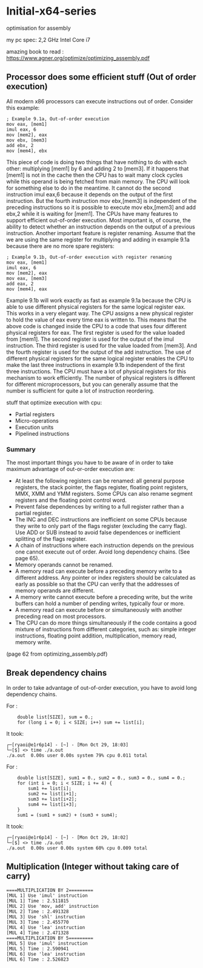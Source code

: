 # Initial-x64-series
optimisation for assembly

my pc spec: 2,2 GHz Intel Core i7

amazing book to read : https://www.agner.org/optimize/optimizing_assembly.pdf

## Processor does some efficient stuff (Out of order execution)

All modern x86 processors can execute instructions out of order. Consider this example:

```
; Example 9.1a, Out-of-order execution
mov eax, [mem1]
imul eax, 6
mov [mem2], eax
mov ebx, [mem3]
add ebx, 2
mov [mem4], ebx
```

This piece of code is doing two things that have nothing to do with each other: multiplying
[mem1] by 6 and adding 2 to [mem3]. If it happens that [mem1] is not in the cache then the
CPU has to wait many clock cycles while this operand is being fetched from main memory.
The CPU will look for something else to do in the meantime. It cannot do the second
instruction imul eax,6 because it depends on the output of the first instruction. But the
fourth instruction mov ebx,[mem3] is independent of the preceding instructions so it is
possible to execute mov ebx,[mem3] and add ebx,2 while it is waiting for [mem1]. The
CPUs have many features to support efficient out-of-order execution. Most important is, of
course, the ability to detect whether an instruction depends on the output of a previous
instruction. Another important feature is register renaming. Assume that the we are using
the same register for multiplying and adding in example 9.1a because there are no more
spare registers:

```
; Example 9.1b, Out-of-order execution with register renaming
mov eax, [mem1]
imul eax, 6
mov [mem2], eax
mov eax, [mem3]
add eax, 2
mov [mem4], eax
```

Example 9.1b will work exactly as fast as example 9.1a because the CPU is able to use
different physical registers for the same logical register eax. This works in a very elegant
way. The CPU assigns a new physical register to hold the value of eax every time eax is
written to. This means that the above code is changed inside the CPU to a code that uses
four different physical registers for eax. The first register is used for the value loaded from
[mem1]. The second register is used for the output of the imul instruction. The third register
is used for the value loaded from [mem3]. And the fourth register is used for the output of
the add instruction. The use of different physical registers for the same logical register
enables the CPU to make the last three instructions in example 9.1b independent of the first
three instructions. The CPU must have a lot of physical registers for this mechanism to work
efficiently. The number of physical registers is different for different microprocessors, but
you can generally assume that the number is sufficient for quite a lot of instruction
reordering.

stuff that optimize execution with cpu:

 - Partial registers
 - Micro-operations
 - Execution units
 - Pipelined instructions
 
### Summary

The most important things you have to be aware of in order to take maximum advantage of
out-or-order execution are:
- At least the following registers can be renamed: all general purpose registers, the
stack pointer, the flags register, floating point registers, MMX, XMM and YMM
registers. Some CPUs can also rename segment registers and the floating point
control word.
- Prevent false dependences by writing to a full register rather than a partial register. 
- The INC and DEC instructions are inefficient on some CPUs because they write to
only part of the flags register (excluding the carry flag). Use ADD or SUB instead to
avoid false dependences or inefficient splitting of the flags register.
- A chain of instructions where each instruction depends on the previous one cannot
execute out of order. Avoid long dependency chains. (See page 65).
- Memory operands cannot be renamed.
- A memory read can execute before a preceding memory write to a different address.
Any pointer or index registers should be calculated as early as possible so that the
CPU can verify that the addresses of memory operands are different.
- A memory write cannot execute before a preceding write, but the write buffers can
hold a number of pending writes, typically four or more.
- A memory read can execute before or simultaneously with another preceding read
on most processors.
- The CPU can do more things simultaneously if the code contains a good mixture of
instructions from different categories, such as: simple integer instructions, floating
point addition, multiplication, memory read, memory write.


(page 62 from optimizing_assembly.pdf)

## Break dependency chains

In order to take advantage of out-of-order execution, you have to avoid long dependency
chains.

For :
```
	double list[SIZE], sum = 0.;
	for (long i = 0; i < SIZE; i++) sum += list[i];
 ```
 It took:
 ```
 ┌─[ryaoi@e1r6p14] - [~] - [Mon Oct 29, 18:03]
└─[$] <> time ./a.out
./a.out  0.00s user 0.00s system 79% cpu 0.011 total
```

For :
```
	double list[SIZE], sum1 = 0., sum2 = 0., sum3 = 0., sum4 = 0.;
	for (int i = 0; i < SIZE; i += 4) {
		sum1 += list[i];
		sum2 += list[i+1];
		sum3 += list[i+2];
		sum4 += list[i+3];
	}
	sum1 = (sum1 + sum2) + (sum3 + sum4);
 ```
 
 It took:
 
 ```
 ┌─[ryaoi@e1r6p14] - [~] - [Mon Oct 29, 18:02]
└─[$] <> time ./a.out
./a.out  0.00s user 0.00s system 60% cpu 0.009 total
```



## Multiplication (Integer without taking care of carry)

```
====MULTIPLICATION BY 2=========
[MUL 1] Use 'imul' instruction
[MUL 1] Time : 2.511815
[MUL 2] Use 'mov, add' instruction
[MUL 2] Time : 2.491328
[MUL 3] Use 'shl' instruction
[MUL 3] Time : 2.455770
[MUL 4] Use 'lea' instruction
[MUL 4] Time : 2.471328
====MULTIPLICATION BY 5=========
[MUL 5] Use 'imul' instruction
[MUL 5] Time : 2.590941
[MUL 6] Use 'lea' instruction
[MUL 6] Time : 2.526823
```
